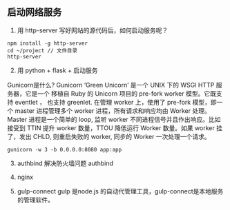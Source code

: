 ## 启动网络服务
1. 用 http-server
写好网站的源代码后，如何启动服务呢？
```
npm install -g http-server
cd ~/project // 文件目录
http-server
```

2. 用 python + flask + 启动服务
   
Gunicorn是什么?
Gunicorn ‘Green Unicorn’ 是一个 UNIX 下的 WSGI HTTP 服务器，它是一个 移植自 Ruby 的 Unicorn 项目的 pre-fork worker 模型。它既支持 eventlet ， 也支持 greenlet. 在管理 worker 上，使用了 pre-fork 模型，即一个 master 进程管理多个 worker 进程，所有请求和响应均由 Worker 处理。Master 进程是一个简单的 loop, 监听 worker 不同进程信号并且作出响应。比如接受到 TTIN 提升 worker 数量，TTOU 降低运行 Worker 数量。如果 worker 挂了，发出 CHLD, 则重启失败的 worker, 同步的 Worker 一次处理一个请求。

```
gunicorn -w 3 -b 0.0.0.0:8080 app:app
```

3. authbind
解决防火墙问题 authbind


4. nginx

5. gulp-connect
gulp 是node.js 的自动代管理工具，gulp-connect是本地服务的管理软件。